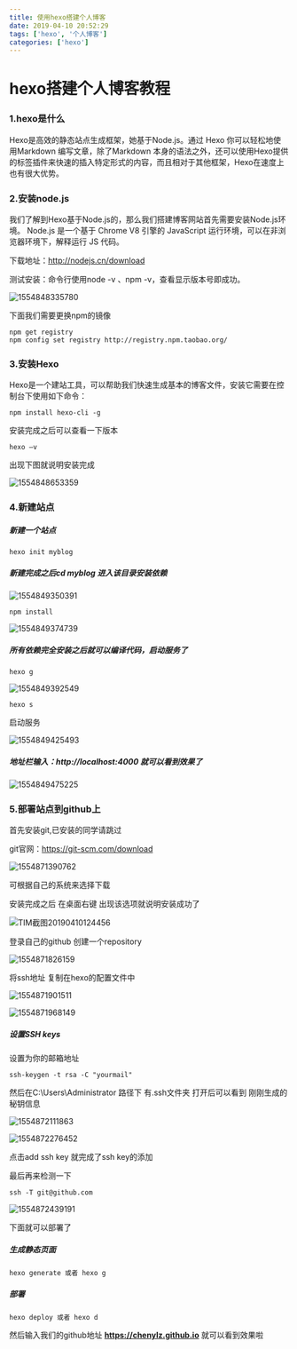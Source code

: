 ```yaml
---
title: 使用hexo搭建个人博客
date: 2019-04-10 20:52:29
tags: ['hexo', '个人博客']
categories: ['hexo']
---
```

# hexo搭建个人博客教程

### 1.hexo是什么

Hexo是高效的静态站点生成框架，她基于Node.js。通过 Hexo 你可以轻松地使用Markdown 编写文章，除了Markdown 本身的语法之外，还可以使用Hexo提供的标签插件来快速的插入特定形式的内容，而且相对于其他框架，Hexo在速度上也有很大优势。

### 2.安装node.js

我们了解到Hexo基于Node.js的，那么我们搭建博客网站首先需要安装Node.js环境。 Node.js 是一个基于 Chrome V8 引擎的 JavaScript 运行环境，可以在非浏览器环境下，解释运行 JS 代码。

下载地址：http://nodejs.cn/download 

测试安装：命令行使用node -v 、npm -v，查看显示版本号即成功。

![1554848335780](1554848335780.png)

下面我们需要更换npm的镜像

```
npm get registry
npm config set registry http://registry.npm.taobao.org/
```



### 3.安装Hexo

Hexo是一个建站工具，可以帮助我们快速生成基本的博客文件，安装它需要在控制台下使用如下命令：

```
npm install hexo-cli -g
```

安装完成之后可以查看一下版本

```
hexo –v
```

出现下图就说明安装完成

![1554848653359](1554848653359.png)

### 4.新建站点

##### 新建一个站点

```
hexo init myblog
```

##### 新建完成之后cd myblog 进入该目录安装依赖

![1554849350391](1554849350391.png)

```
npm install
```

![1554849374739](1554849374739.png)

##### 所有依赖完全安装之后就可以编译代码，启动服务了

```
hexo g
```

![1554849392549](1554849392549.png)

```
hexo s
```

启动服务

![1554849425493](1554849425493.png)



##### 地址栏输入：http://localhost:4000 就可以看到效果了

![1554849475225](1554849475225.png)

### 5.部署站点到github上

首先安装git,已安装的同学请跳过

git官网：<https://git-scm.com/download>

![1554871390762](1554871390762.png)

可根据自己的系统来选择下载

安装完成之后 在桌面右键 出现该选项就说明安装成功了



![TIM截图20190410124456](TIM截图20190410124456.png)



登录自己的github 创建一个repository

![1554871826159](1554871826159.png)



将ssh地址 复制在hexo的配置文件中

![1554871901511](1554871901511.png)



![1554871968149](1554871968149.png)



##### 设置SSH keys

设置为你的邮箱地址

```
ssh-keygen -t rsa -C "yourmail"
```

然后在C:\Users\Administrator 路径下 有.ssh文件夹 打开后可以看到 刚刚生成的秘钥信息



![1554872111863](1554872111863.png)

![1554872276452](1554872276452.png)

点击add ssh key 就完成了ssh key的添加 

最后再来检测一下 

```
ssh -T git@github.com
```



![1554872439191](1554872439191.png)



下面就可以部署了

##### 生成静态页面

```
hexo generate 或者 hexo g
```

##### 部署

```
hexo deploy 或者 hexo d
```



然后输入我们的github地址 **https://chenylz.github.io**  就可以看到效果啦 





